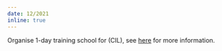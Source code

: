 ```yaml
---
date: 12/2021
inline: true
---
```


Organise 1-day training school for (CIL), see [here](https://ccpi.ac.uk/events/online-training-introduction-to-the-core-imaging-library-cil/) for more information.